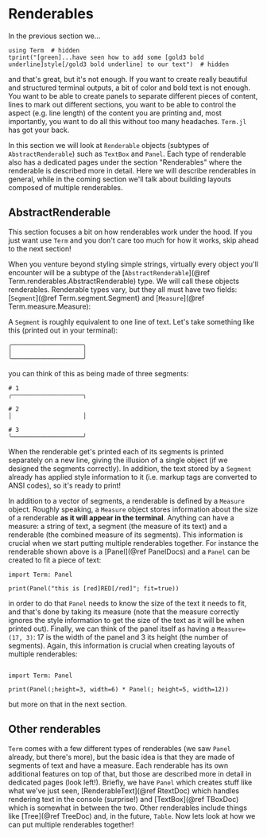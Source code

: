 # Renderables
In the previous section we...
```@example
using Term  # hidden
tprint("[green]...have seen how to add some [gold3 bold underline]style[/gold3 bold underline] to our text")  # hidden
```

and that's great, but it's not enough. If you want to create really beautiful and structured terminal outputs, a bit of color and bold text is not enough. You want to be able to create panels to separate different pieces of content, lines to mark out different sections, you want to be able to control the aspect (e.g. line length) of the content you are printing and, most importantly, you want to do all this without too many headaches. `Term.jl` has got your back.

In this section we will look at `Renderable` objects (subtypes of `AbstractRenderable`) such as `TextBox` and `Panel`. Each type of renderable also has a dedicated pages under the section "Renderables" where the renderable is described more in detail. Here we will describe renderables in general, while in the coming section we'll talk about building layouts composed of multiple renderables. 


## AbstractRenderable
This section focuses a bit on how renderables work under the hood. If you just want use `Term` and you don't care too much for how it works, skip ahead to the next section!


When you venture beyond styling simple strings, virtually every object you'll encounter will be a subtype of the  [`AbstractRenderable`](@ref Term.renderables.AbstractRenderable) type. We will call these objects renderables. Renderable types vary, but they all must have two fields: [`Segment`](@ref Term.segment.Segment) and [`Measure`](@ref Term.measure.Measure):


A `Segment` is roughly equivalent to one line of text. Let's take something like this (printed out in your terminal):
```
╭────────────────────╮
│                    │
╰────────────────────╯
```
you can think of this as being made of three segments:
```
# 1
╭────────────────────╮

# 2
│                    │

# 3
╰────────────────────╯
```

When the renderable get's printed each of its segments is printed separately on a new line, giving the illusion of a single object (if we designed the segments correctly). 
In addition, the text stored by a `Segment` already has applied style information to it (i.e. markup tags are converted to ANSI codes), so it's ready to print!

In addition to a vector of segments, a renderable is defined by a `Measure` object. Roughly speaking, a `Measure` object stores information about the size of a renderable **as it will appear in the terminal**. Anything can have a measure: a string of text, a segment (the measure of its text) and a renderable (the combined measure of its segments). This information is crucial when we start putting multiple renderables together. For instance the renderable shown above is a [Panel](@ref PanelDocs) and a `Panel` can be created to fit a piece of text:

```@example
import Term: Panel

print(Panel("this is [red]RED[/red]"; fit=true))
```

in order to do that `Panel` needs to know the size of the text it needs to fit, and that's done by taking its measure (note that the measure correctly ignores the style information to get the size of the text as it will be when printed out).
Finally, we can think of the panel itself as having a `Measure=(17, 3)`: 17 is the width of the panel and 3 its height (the number of segments). Again, this information is crucial when creating layouts of multiple renderables:
```@example

import Term: Panel

print(Panel(;height=3, width=6) * Panel(; height=5, width=12))
```
but more on that in the next section. 


## Other renderables
`Term` comes with a few different types of renderables (we saw `Panel` already, but there's more), but the basic idea is that they are made of segments of text and have a measure. Each renderable has its own additional features on top of that, but those are described more in detail in dedicated pages (look left!).
Briefly, we have `Panel` which creates stuff like what we've just seen, [RenderableText](@ref RtextDoc) which handles rendering text in the console (surprise!) and [TextBox](@ref TBoxDoc) which is somewhat in between the two. Other renderables include things like [Tree](@ref TreeDoc) and, in the future, `Table`. Now lets look at how we can put multiple renderables together!

